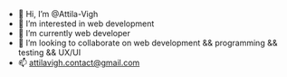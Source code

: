 - 👋 Hi, I’m @Attila-Vigh
- 👀 I’m interested in web development
- 🌱 I’m currently web developer
- 💞️ I’m looking to collaborate on web development && programming && testing && UX/UI
- 📫 attilavigh.contact@gmail.com
<!---
Attila-Vigh/Attila-Vigh is a ✨ special ✨ repository because its `README.md` (this file) appears on your GitHub profile.
You can click the Preview link to take a look at your changes.
--->
